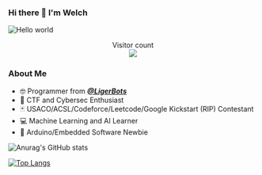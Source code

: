 ### Hi there 👋 I'm Welch

<!--
**Weq511762338/Weq511762338** is a ✨ _special_ ✨ repository because its `README.md` (this file) appears on your GitHub profile.

Here are some ideas to get you started:

- 🔭 I’m currently working on ...
- 🌱 I’m currently learning ...
- 👯 I’m looking to collaborate on ...
- 🤔 I’m looking for help with ...
- 💬 Ask me about ...
- 📫 How to reach me: ...
- 😄 Pronouns: ...
- ⚡ Fun fact: ...
-->

<img src="https://raw.githubusercontent.com/sagar-viradiya/sagar-viradiya/master/resources/banner.png" alt="Hello world">

<p align="center"> 
  Visitor count<br>
  <img src="https://profile-counter.glitch.me/Weq511762338/count.svg" />
</p>

### About Me

- 🤓 Programmer from [***@LigerBots***](https://github.com/ligerbots)
- 🫥 CTF and Cybersec Enthusiast
- 🃏 USACO/ACSL/Codeforce/Leetcode/Google Kickstart (RIP) Contestant
- 💻 Machine Learning and AI Learner
- 🤞 Arduino/Embedded Software Newbie


![Anurag's GitHub stats](https://github-readme-stats.vercel.app/api?username=Weq511762338&show_icons=true&theme=transparent)

[![Top Langs](https://github-readme-stats.vercel.app/api/top-langs/?username=Weq511762338)](https://github.com/anuraghazra/github-readme-stats)

